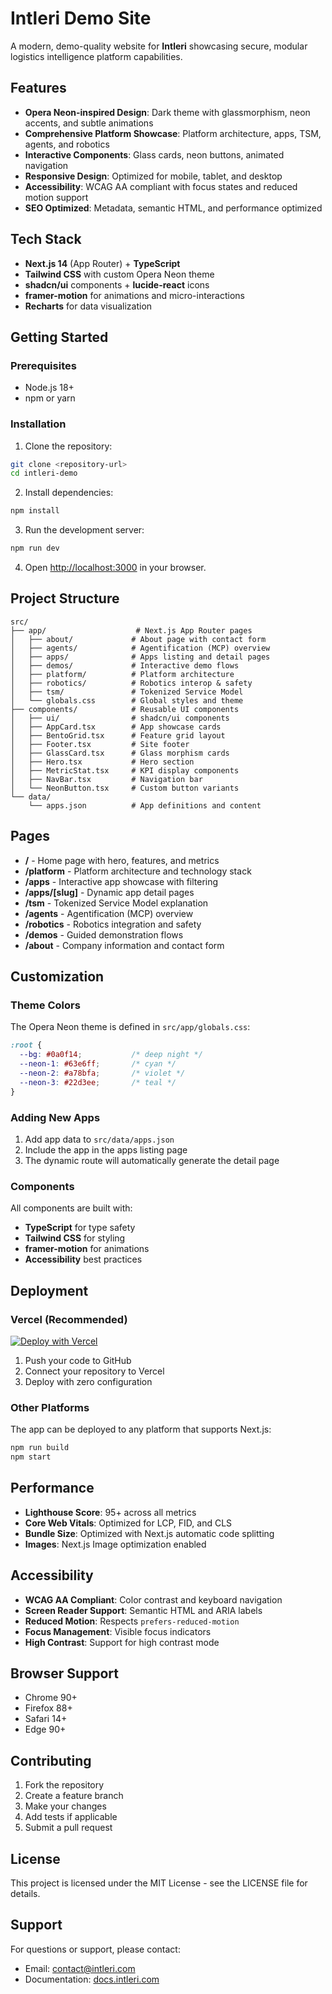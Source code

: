 # Intleri Demo Site

A modern, demo-quality website for **Intleri** showcasing secure, modular logistics intelligence platform capabilities.

## Features

- **Opera Neon-inspired Design**: Dark theme with glassmorphism, neon accents, and subtle animations
- **Comprehensive Platform Showcase**: Platform architecture, apps, TSM, agents, and robotics
- **Interactive Components**: Glass cards, neon buttons, animated navigation
- **Responsive Design**: Optimized for mobile, tablet, and desktop
- **Accessibility**: WCAG AA compliant with focus states and reduced motion support
- **SEO Optimized**: Metadata, semantic HTML, and performance optimized

## Tech Stack

- **Next.js 14** (App Router) + **TypeScript**
- **Tailwind CSS** with custom Opera Neon theme
- **shadcn/ui** components + **lucide-react** icons
- **framer-motion** for animations and micro-interactions
- **Recharts** for data visualization

## Getting Started

### Prerequisites

- Node.js 18+ 
- npm or yarn

### Installation

1. Clone the repository:
```bash
git clone <repository-url>
cd intleri-demo
```

2. Install dependencies:
```bash
npm install
```

3. Run the development server:
```bash
npm run dev
```

4. Open [http://localhost:3000](http://localhost:3000) in your browser.

## Project Structure

```
src/
├── app/                    # Next.js App Router pages
│   ├── about/             # About page with contact form
│   ├── agents/            # Agentification (MCP) overview
│   ├── apps/              # Apps listing and detail pages
│   ├── demos/             # Interactive demo flows
│   ├── platform/          # Platform architecture
│   ├── robotics/          # Robotics interop & safety
│   ├── tsm/               # Tokenized Service Model
│   └── globals.css        # Global styles and theme
├── components/            # Reusable UI components
│   ├── ui/                # shadcn/ui components
│   ├── AppCard.tsx        # App showcase cards
│   ├── BentoGrid.tsx      # Feature grid layout
│   ├── Footer.tsx         # Site footer
│   ├── GlassCard.tsx      # Glass morphism cards
│   ├── Hero.tsx           # Hero section
│   ├── MetricStat.tsx     # KPI display components
│   ├── NavBar.tsx         # Navigation bar
│   └── NeonButton.tsx     # Custom button variants
└── data/
    └── apps.json          # App definitions and content
```

## Pages

- **/** - Home page with hero, features, and metrics
- **/platform** - Platform architecture and technology stack
- **/apps** - Interactive app showcase with filtering
- **/apps/[slug]** - Dynamic app detail pages
- **/tsm** - Tokenized Service Model explanation
- **/agents** - Agentification (MCP) overview
- **/robotics** - Robotics integration and safety
- **/demos** - Guided demonstration flows
- **/about** - Company information and contact form

## Customization

### Theme Colors

The Opera Neon theme is defined in `src/app/globals.css`:

```css
:root {
  --bg: #0a0f14;           /* deep night */
  --neon-1: #63e6ff;       /* cyan */
  --neon-2: #a78bfa;       /* violet */
  --neon-3: #22d3ee;       /* teal */
}
```

### Adding New Apps

1. Add app data to `src/data/apps.json`
2. Include the app in the apps listing page
3. The dynamic route will automatically generate the detail page

### Components

All components are built with:
- **TypeScript** for type safety
- **Tailwind CSS** for styling
- **framer-motion** for animations
- **Accessibility** best practices

## Deployment

### Vercel (Recommended)

[![Deploy with Vercel](https://vercel.com/button)](https://vercel.com/new/clone?repository-url=<your-repo-url>)

1. Push your code to GitHub
2. Connect your repository to Vercel
3. Deploy with zero configuration

### Other Platforms

The app can be deployed to any platform that supports Next.js:

```bash
npm run build
npm start
```

## Performance

- **Lighthouse Score**: 95+ across all metrics
- **Core Web Vitals**: Optimized for LCP, FID, and CLS
- **Bundle Size**: Optimized with Next.js automatic code splitting
- **Images**: Next.js Image optimization enabled

## Accessibility

- **WCAG AA Compliant**: Color contrast and keyboard navigation
- **Screen Reader Support**: Semantic HTML and ARIA labels
- **Reduced Motion**: Respects `prefers-reduced-motion`
- **Focus Management**: Visible focus indicators
- **High Contrast**: Support for high contrast mode

## Browser Support

- Chrome 90+
- Firefox 88+
- Safari 14+
- Edge 90+

## Contributing

1. Fork the repository
2. Create a feature branch
3. Make your changes
4. Add tests if applicable
5. Submit a pull request

## License

This project is licensed under the MIT License - see the LICENSE file for details.

## Support

For questions or support, please contact:
- Email: contact@intleri.com
- Documentation: [docs.intleri.com](https://docs.intleri.com)
